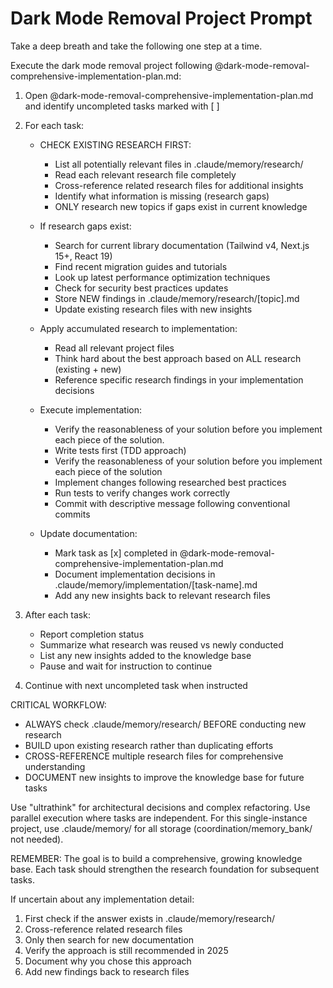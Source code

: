 # Dark Mode Removal Project Prompt

Take a deep breath and take the following one step at a time.

Execute the dark mode removal project following @dark-mode-removal-comprehensive-implementation-plan.md:

1. Open @dark-mode-removal-comprehensive-implementation-plan.md and identify uncompleted tasks marked with [ ]

2. For each task:
   - CHECK EXISTING RESEARCH FIRST:
     * List all potentially relevant files in .claude/memory/research/
     * Read each relevant research file completely
     * Cross-reference related research files for additional insights
     * Identify what information is missing (research gaps)
     * ONLY research new topics if gaps exist in current knowledge
   
   - If research gaps exist:
     * Search for current library documentation (Tailwind v4, Next.js 15+, React 19)
     * Find recent migration guides and tutorials
     * Look up latest performance optimization techniques
     * Check for security best practices updates
     * Store NEW findings in .claude/memory/research/[topic].md
     * Update existing research files with new insights
   
   - Apply accumulated research to implementation:
     * Read all relevant project files
     * Think hard about the best approach based on ALL research (existing + new)
     * Reference specific research findings in your implementation decisions
   
   - Execute implementation:
     * Verify the reasonableness of your solution before you implement each piece of the solution. 
     * Write tests first (TDD approach)
     * Verify the reasonableness of your solution before you implement each piece of the solution
     * Implement changes following researched best practices
     * Run tests to verify changes work correctly
     * Commit with descriptive message following conventional commits
   
   - Update documentation:
     * Mark task as [x] completed in @dark-mode-removal-comprehensive-implementation-plan.md
     * Document implementation decisions in .claude/memory/implementation/[task-name].md
     * Add any new insights back to relevant research files

3. After each task:
   - Report completion status
   - Summarize what research was reused vs newly conducted
   - List any new insights added to the knowledge base
   - Pause and wait for instruction to continue

4. Continue with next uncompleted task when instructed

CRITICAL WORKFLOW:
- ALWAYS check .claude/memory/research/ BEFORE conducting new research
- BUILD upon existing research rather than duplicating efforts
- CROSS-REFERENCE multiple research files for comprehensive understanding
- DOCUMENT new insights to improve the knowledge base for future tasks

Use "ultrathink" for architectural decisions and complex refactoring.
Use parallel execution where tasks are independent.
For this single-instance project, use .claude/memory/ for all storage (coordination/memory_bank/ not needed).

REMEMBER: The goal is to build a comprehensive, growing knowledge base. Each task should strengthen the research foundation for subsequent tasks.

If uncertain about any implementation detail:
1. First check if the answer exists in .claude/memory/research/
2. Cross-reference related research files
3. Only then search for new documentation
4. Verify the approach is still recommended in 2025
5. Document why you chose this approach
6. Add new findings back to research files